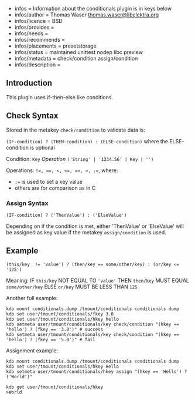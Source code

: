 - infos = Information about the conditionals plugin is in keys below
- infos/author = Thomas Waser <thomas.waser@libelektra.org>
- infos/licence = BSD
- infos/provides =
- infos/needs =
- infos/recommends =
- infos/placements = presetstorage
- infos/status = maintained unittest nodep libc preview
- infos/metadata = check/condition assign/condition
- infos/description =

## Introduction ##

This plugin uses if-then-else like conditions.

## Check Syntax ##

Stored in the metakey `check/condition` to validate data is:

`(IF-condition) ? (THEN-condition) : (ELSE-condition)` where the ELSE-condition is optional

Condition:  `Key` *Operation* `('String' | '1234.56' | Key | '')`

Operations: `!=, ==, <, <=, =>, >, :=`, where:

- `:=` is used to set a key value
- others are for comparison as in C


### Assign Syntax ###

`(IF-condition) ? ('ThenValue') : ('ElseValue')`

Depending on if the condition is met, either 'ThenValue' or 'ElseValue' will be assigned as key value if the metakey `assign/condition` is used.



## Example ##

`(this/key  != 'value') ? (then/key == some/other/key) : (or/key <= '125')` 

Meaning: IF `this/key` NOT EQUAL TO `'value'` THEN `then/key` MUST EQUAL `some/other/key` ELSE `or/key` MUST BE LESS THAN `125`


Another full example:

	kdb mount conditionals.dump /tmount/conditionals conditionals dump
	kdb set user/tmount/conditionals/fkey 3.0
	kdb set user/tmount/conditionals/hkey hello
	kdb setmeta user/tmount/conditionals/key check/condition "(hkey == 'hello') ? (fkey == '3.0')" # success
	kdb setmeta user/tmount/conditionals/key check/condition "(hkey == 'hello') ? (fkey == '5.0')" # fail

Assignment example:

	kdb mount conditionals.dump /tmount/conditionals conditionals dump
	kdb set user/tmount/conditionals/hkey Hello
	kdb setmeta user/tmount/conditionals/hkey assign "(hkey == 'Hello') ? ('World')"
	
	kdb get user/tmount/conditionals/hkey 
	>World 	

